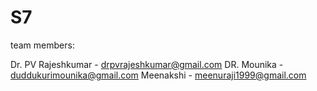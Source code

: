 # S7

team members:

Dr. PV Rajeshkumar - drpvrajeshkumar@gmail.com
DR. Mounika - duddukurimounika@gmail.com
Meenakshi - meenuraji1999@gmail.com
